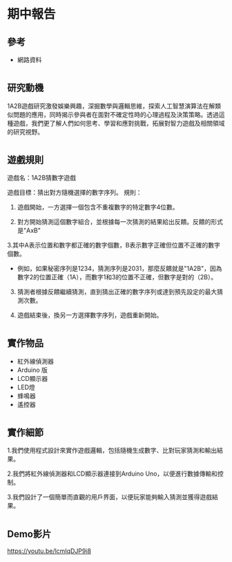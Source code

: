# 期中報告

## 參考
* 網路資料
#
## 研究動機
1A2B遊戲研究激發娛樂興趣，深掘數學與邏輯思維，探索人工智慧演算法在解類似問題的應用，同時揭示參與者在面對不確定性時的心理過程及決策策略。透過這種遊戲，我們更了解人們如何思考、學習和應對挑戰，拓展對智力遊戲及相關領域的研究視野。
#
## 遊戲規則
遊戲名：1A2B猜數字遊戲

遊戲目標：猜出對方隨機選擇的數字序列。
 規則：
1. 遊戲開始，一方選擇一個包含不重複數字的特定數字4位數。

2. 對方開始猜測這個數字組合，並根據每一次猜測的結果給出反饋。反饋的形式是"AxB"

3.其中A表示位置和數字都正確的數字個數，B表示數字正確但位置不正確的數字個數。

- 例如，如果秘密序列是1234，猜測序列是2031，那麼反饋就是"1A2B"，因為數字2的位置正確（1A），而數字1和3的位置不正確，但數字是對的（2B）。

3. 猜測者根據反饋繼續猜測，直到猜出正確的數字序列或達到預先設定的最大猜測次數。

4. 遊戲結束後，換另一方選擇數字序列，遊戲重新開始。
#
## 實作物品

* 紅外線偵測器
* Arduino 版
* LCD顯示器
* LED燈
* 蜂鳴器
* 遙控器
#
## 實作細節

1.我們使用程式設計來實作遊戲邏輯，包括隨機生成數字、比對玩家猜測和輸出結果。

2.我們將紅外線偵測器和LCD顯示器連接到Arduino Uno，以便進行數據傳輸和控制。

3.我們設計了一個簡單而直觀的用戶界面，以便玩家能夠輸入猜測並獲得遊戲結果。
#
## Demo影片

https://youtu.be/lcmIqDJP9i8
